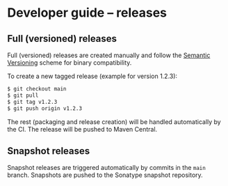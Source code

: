 # Developer guide – releases

## Full (versioned) releases

Full (versioned) releases are created manually and follow the [Semantic Versioning](https://semver.org/) scheme for binary compatibility.

To create a new tagged release (example for version 1.2.3):
```sh
$ git checkout main
$ git pull
$ git tag v1.2.3
$ git push origin v1.2.3
```

The rest (packaging and release creation) will be handled automatically by the CI. The release will be pushed to Maven Central.

## Snapshot releases

Snapshot releases are triggered automatically by commits in the `main` branch. Snapshots are pushed to the Sonatype snapshot repository.
